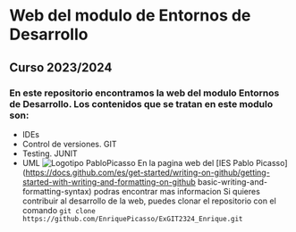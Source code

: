 # Web del modulo de Entornos de Desarrollo
## Curso 2023/2024
### En este repositorio encontramos la web del modulo Entornos de Desarrollo. Los contenidos que se tratan en este modulo son:
- IDEs
- Control de versiones. GIT
- Testing. JUNIT
- UML
![Logotipo PabloPicasso](https://fpiespablopicasso.es/wp-content/uploads/2022/03/LOGOTIPO-IES-PABLO-PICASSO-texto-morado.png)
En la pagina web del [IES Pablo Picasso](https://docs.github.com/es/get-started/writing-on-github/getting-started-with-writing-and-formatting-on-github basic-writing-and-formatting-syntax) podras encontrar mas informacion
Si quieres contribuir al desarrollo de la web, puedes clonar el repositorio con  el comando 
`git clone https://github.com/EnriquePicasso/ExGIT2324_Enrique.git`